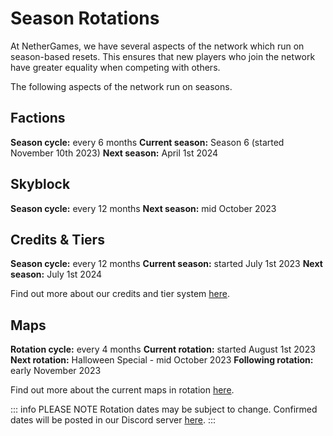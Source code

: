 # Season Rotations

At NetherGames, we have several aspects of the network which run on season-based resets. This ensures that new players who join the network have greater equality when competing with others.

The following aspects of the network run on seasons.

## Factions

**Season cycle:** every 6 months
**Current season:** Season 6 (started November 10th 2023)
**Next season:** April 1st 2024

## Skyblock

**Season cycle:** every 12 months
**Next season:** mid October 2023

## Credits & Tiers

**Season cycle:** every 12 months
**Current season:** started July 1st 2023
**Next season:** July 1st 2024

Find out more about our credits and tier system [here](https://ngmc.co/tiers).

## Maps

**Rotation cycle:** every 4 months
**Current rotation:** started August 1st 2023
**Next rotation:** Halloween Special - mid October 2023
**Following rotation:** early November 2023

Find out more about the current maps in rotation [here](https://ngmc.co/maps).

::: info PLEASE NOTE
Rotation dates may be subject to change. Confirmed dates will be posted in our Discord server [here](https://ngmc.co/discord).
:::
